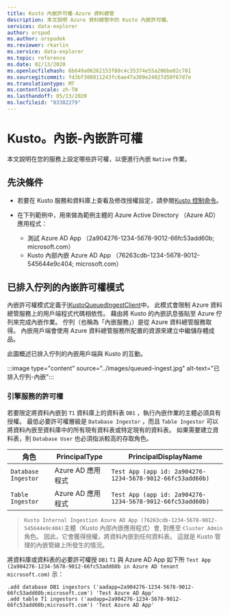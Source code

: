 ```yaml
---
title: Kusto 內嵌許可權-Azure 資料總管
description: 本文說明 Azure 資料總管中的 Kusto 內嵌許可權。
services: data-explorer
author: orspod
ms.author: orspodek
ms.reviewer: rkarlin
ms.service: data-explorer
ms.topic: reference
ms.date: 02/13/2020
ms.openlocfilehash: 6b649a06262153f80c4c35374e55a206be02c781
ms.sourcegitcommit: fd3bf300811243fc6ae47a309e24027d50f67d7e
ms.translationtype: MT
ms.contentlocale: zh-TW
ms.lasthandoff: 05/13/2020
ms.locfileid: "83382279"
---
```

# <a name="kustoingest---ingestion-permissions"></a>Kusto。內嵌-內嵌許可權

本文說明在您的服務上設定哪些許可權，以便進行內嵌 `Native` 作業。

## <a name="prerequisites"></a>先決條件

* 若要在 Kusto 服務和資料庫上查看及修改授權設定，請參閱[Kusto 控制命令](../../management/security-roles.md)。

* 在下列範例中，用來做為範例主體的 Azure Active Directory （Azure AD）應用程式：
    * 測試 Azure AD App （2a904276-1234-5678-9012-66fc53add60b; microsoft.com）
    * Kusto 內部內嵌 Azure AD App （76263cdb-1234-5678-9012-545644e9c404; microsoft.com）

## <a name="ingestion-permission-mode-for-queued-ingestion"></a>已排入佇列的內嵌許可權模式

內嵌許可權模式定義于[IKustoQueuedIngestClient](kusto-ingest-client-reference.md#interface-ikustoqueuedingestclient)中。 此模式會限制 Azure 資料總管服務上的用戶端程式代碼相依性。 藉由將 Kusto 的內嵌訊息張貼至 Azure 佇列來完成內嵌作業。 佇列（也稱為「內嵌服務」）是從 Azure 資料總管服務取得。 內嵌用戶端會使用 Azure 資料總管服務所配置的資源來建立中繼儲存體成品。

此圖概述已排入佇列的內嵌用戶端與 Kusto 的互動。

:::image type="content" source="../images/queued-ingest.jpg" alt-text="已排入佇列-內嵌":::

### <a name="permissions-on-the-engine-service"></a>引擎服務的許可權

若要限定將資料內嵌到 `T1` 資料庫上的資料表 `DB1` ，執行內嵌作業的主體必須具有授權。
最低必要許可權層級是 `Database Ingestor` ，而且 `Table Ingestor` 可以將資料內嵌至資料庫中的所有現有資料表或特定現有的資料表。
如果需要建立資料表，則 `Database User` 也必須指派較高的存取角色。


|角色                 |PrincipalType        |PrincipalDisplayName
|---------------------|---------------------|------------
|`Database Ingestor`  |Azure AD 應用程式 |`Test App (app id: 2a904276-1234-5678-9012-66fc53add60b)`
|`Table Ingestor`     |Azure AD 應用程式 |`Test App (app id: 2a904276-1234-5678-9012-66fc53add60b)`

>`Kusto Internal Ingestion Azure AD App (76263cdb-1234-5678-9012-545644e9c404)`主體（Kusto 內部內嵌應用程式）會, 對應至 `Cluster Admin` 角色。 因此，它會獲得授權，將資料內嵌到任何資料表。 這就是 Kusto 管理的內嵌管線上所發生的情況。

將資料庫或資料表的必要許可權授 `DB1` `T1` 與 Azure AD App 如下所 `Test App (2a904276-1234-5678-9012-66fc53add60b in Azure AD tenant microsoft.com)` 示：

```kusto
.add database DB1 ingestors ('aadapp=2a904276-1234-5678-9012-66fc53add60b;microsoft.com') 'Test Azure AD App'
.add table T1 ingestors ('aadapp=2a904276-1234-5678-9012-66fc53add60b;microsoft.com') 'Test Azure AD App'
```
